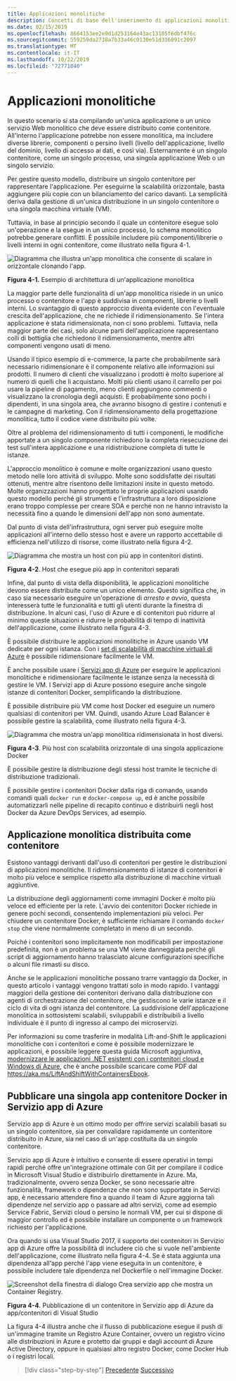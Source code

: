 ```yaml
---
title: Applicazioni monolitiche
description: Concetti di base dell'inserimento di applicazioni monolitiche in contenitori.
ms.date: 02/15/2019
ms.openlocfilehash: 8664153ee2e9d1d253164e43ac13105f6dbf476c
ms.sourcegitcommit: 559259da2738a7b33a46c0130e51d336091c2097
ms.translationtype: MT
ms.contentlocale: it-IT
ms.lasthandoff: 10/22/2019
ms.locfileid: "72771040"
---
```

# <a name="monolithic-applications"></a>Applicazioni monolitiche

In questo scenario si sta compilando un'unica applicazione o un unico servizio Web monolitico che deve essere distribuito come contenitore. All'interno l'applicazione potrebbe non essere monolitica, ma includere diverse librerie, componenti o persino livelli (livello dell'applicazione, livello del dominio, livello di accesso ai dati, e così via). Esternamente è un singolo contenitore, come un singolo processo, una singola applicazione Web o un singolo servizio.

Per gestire questo modello, distribuire un singolo contenitore per rappresentare l'applicazione. Per eseguirne la scalabilità orizzontale, basta aggiungere più copie con un bilanciamento del carico davanti. La semplicità deriva dalla gestione di un'unica distribuzione in un singolo contenitore o una singola macchina virtuale (VM).

Tuttavia, in base al principio secondo il quale un contenitore esegue solo un'operazione e la esegue in un unico processo, lo schema monolitico potrebbe generare conflitti. È possibile includere più componenti/librerie o livelli interni in ogni contenitore, come illustrato nella figura 4-1.

![Diagramma che illustra un'app monolitica che consente di scalare in orizzontale clonando l'app.](./media/monolithic-applications/monolithic-application-architecture-example.png)

**Figura 4-1.** Esempio di architettura di un'applicazione monolitica

La maggior parte delle funzionalità di un'app monolitica risiede in un unico processo o contenitore e l'app è suddivisa in componenti, librerie o livelli interni. Lo svantaggio di questo approccio diventa evidente con l'eventuale crescita dell'applicazione, che ne richiede il ridimensionamento. Se l'intera applicazione è stata ridimensionata, non ci sono problemi. Tuttavia, nella maggior parte dei casi, solo alcune parti dell'applicazione rappresentano colli di bottiglia che richiedono il ridimensionamento, mentre altri componenti vengono usati di meno.

Usando il tipico esempio di e-commerce, la parte che probabilmente sarà necessario ridimensionare è il componente relativo alle informazioni sui prodotti. Il numero di clienti che visualizzano i prodotti è molto superiore al numero di quelli che li acquistano. Molti più clienti usano il carrello per poi usare la pipeline di pagamento, meno clienti aggiungono commenti o visualizzano la cronologia degli acquisti. E probabilmente sono pochi i dipendenti, in una singola area, che avranno bisogno di gestire i contenuti e le campagne di marketing. Con il ridimensionamento della progettazione monolitica, tutto il codice viene distribuito più volte.

Oltre al problema del ridimensionamento di tutti i componenti, le modifiche apportate a un singolo componente richiedono la completa riesecuzione dei test sull'intera applicazione e una ridistribuzione completa di tutte le istanze.

L'approccio monolitico è comune e molte organizzazioni usano questo metodo nelle loro attività di sviluppo. Molte sono soddisfatte dei risultati ottenuti, mentre altre risentono delle limitazioni insite in questo metodo. Molte organizzazioni hanno progettato le proprie applicazioni usando questo modello perché gli strumenti e l'infrastruttura a loro disposizione erano troppo complesse per creare SOA e perché non ne hanno intravisto la necessità fino a quando le dimensioni dell'app non sono aumentate.

Dal punto di vista dell'infrastruttura, ogni server può eseguire molte applicazioni all'interno dello stesso host e avere un rapporto accettabile di efficienza nell'utilizzo di risorse, come illustrato nella figura 4-2.

![Diagramma che mostra un host con più app in contenitori distinti.](./media/monolithic-applications/host-with-multiple-apps-containers.png)

**Figura 4-2**. Host che esegue più app in contenitori separati

Infine, dal punto di vista della disponibilità, le applicazioni monolitiche devono essere distribuite come un unico elemento. Questo significa che, in caso sia necessario eseguire un'operazione di *arresto e avvio*, questa interesserà tutte le funzionalità e tutti gli utenti durante la finestra di distribuzione. In alcuni casi, l'uso di Azure e di contenitori può ridurre al minimo queste situazioni e ridurre le probabilità di tempo di inattività dell'applicazione, come illustrato nella figura 4-3.

È possibile distribuire le applicazioni monolitiche in Azure usando VM dedicate per ogni istanza. Con i [set di scalabilità di macchine virtuali di Azure](https://docs.microsoft.com/azure/virtual-machine-scale-sets/) è possibile ridimensionare facilmente le VM.

È anche possibile usare i [Servizi app di Azure](https://azure.microsoft.com/services/app-service/) per eseguire le applicazioni monolitiche e ridimensionare facilmente le istanze senza la necessità di gestire le VM. I Servizi app di Azure possono eseguire anche singole istanze di contenitori Docker, semplificando la distribuzione.

È possibile distribuire più VM come host Docker ed eseguire un numero qualsiasi di contenitori per VM. Quindi, usando Azure Load Balancer è possibile gestire la scalabilità, come illustrato nella figura 4-3.

![Diagramma che mostra un'app monolitica ridimensionata in host diversi.](./media/monolithic-applications/multiple-hosts-from-single-docker-container.png)

**Figura 4-3**. Più host con scalabilità orizzontale di una singola applicazione Docker

È possibile gestire la distribuzione degli stessi host tramite le tecniche di distribuzione tradizionali.

È possibile gestire i contenitori Docker dalla riga di comando, usando comandi quali `docker run` e `docker-compose up`, ed è anche possibile automatizzarli nelle pipeline di recapito continuo e distribuirli negli host Docker da Azure DevOps Services, ad esempio.

## <a name="monolithic-application-deployed-as-a-container"></a>Applicazione monolitica distribuita come contenitore

Esistono vantaggi derivanti dall'uso di contenitori per gestire le distribuzioni di applicazioni monolitiche. Il ridimensionamento di istanze di contenitori è molto più veloce e semplice rispetto alla distribuzione di macchine virtuali aggiuntive.

La distribuzione degli aggiornamenti come immagini Docker è molto più veloce ed efficiente per la rete. L'avvio dei contenitori Docker richiede in genere pochi secondi, consentendo implementazioni più veloci. Per chiudere un contenitore Docker, è sufficiente richiamare il comando `docker stop` che viene normalmente completato in meno di un secondo.

Poiché i contenitori sono implicitamente non modificabili per impostazione predefinita, non è un problema se una VM viene danneggiata perché gli script di aggiornamento hanno tralasciato alcune configurazioni specifiche o alcuni file rimasti su disco.

Anche se le applicazioni monolitiche possano trarre vantaggio da Docker, in questo articolo i vantaggi vengono trattati solo in modo rapido. I vantaggi maggiori della gestione dei contenitori derivano dalla distribuzione con agenti di orchestrazione del contenitore, che gestiscono le varie istanze e il ciclo di vita di ogni istanza del contenitore. La suddivisione dell'applicazione monolitica in sottosistemi scalabili, sviluppabili e distribuibili a livello individuale è il punto di ingresso al campo dei microservizi.

Per informazioni su come trasferire in modalità Lift-and-Shift le applicazioni monolitiche con i contenitori e come è possibile modernizzare le applicazioni, è possibile leggere questa guida Microsoft aggiuntiva, [modernizzare le applicazioni .NET esistenti con i contenitori cloud e Windows di Azure](../../modernize-with-azure-containers/index.md), che è anche possibile scaricare come PDF dal <https://aka.ms/LiftAndShiftWithContainersEbook>.

## <a name="publish-a-single-docker-container-app-to-azure-app-service"></a>Pubblicare una singola app contenitore Docker in Servizio app di Azure

Servizio app di Azure è un ottimo modo per offrire servizi scalabili basati su un singolo contenitore, sia per convalidare rapidamente un contenitore distribuito in Azure, sia nel caso di un'app costituita da un singolo contenitore.

Servizio app di Azure è intuitivo e consente di essere operativi in tempi rapidi perché offre un'integrazione ottimale con Git per compilare il codice in Microsoft Visual Studio e distribuirlo direttamente in Azure. Ma, tradizionalmente, ovvero senza Docker, se sono necessarie altre funzionalità, framework o dipendenze che non sono supportate in Servizi app, è necessario attendere fino a quando il team di Azure aggiorna tali dipendenze nel servizio app o passare ad altri servizi, come ad esempio Service Fabric, Servizi cloud o persino le normali VM, per cui si dispone di maggior controllo ed è possibile installare un componente o un framework richiesto per l'applicazione.

Ora quando si usa Visual Studio 2017, il supporto dei contenitori in Servizio app di Azure offre la possibilità di includere ciò che si vuole nell'ambiente dell'applicazione, come illustrato nella figura 4-4. Se è stata aggiunta una dipendenza all'app perché l'app viene eseguita in un contenitore, è possibile includere tale dipendenza nel Dockerfile o nell'immagine Docker.

![Screenshot della finestra di dialogo Crea servizio app che mostra un Container Registry.](./media/monolithic-applications/publish-azure-app-service-container.png)

**Figura 4-4**. Pubblicazione di un contenitore in Servizio app di Azure da app/contenitori di Visual Studio

La figura 4-4 illustra anche che il flusso di pubblicazione esegue il push di un'immagine tramite un Registro Azure Container, ovvero un registro vicino alle distribuzioni in Azure e protetto dai gruppi e dagli account di Azure Active Directory, oppure in qualsiasi altro registro Docker, come Docker Hub o i registri locali.

>[!div class="step-by-step"]
>[Precedente](common-container-design-principles.md)
>[Successivo](state-and-data-in-docker-applications.md)
